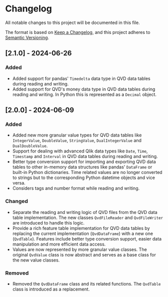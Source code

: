 # Changelog

All notable changes to this project will be documented in this file.

The format is based on [Keep a Changelog](https://keepachangelog.com/en/1.1.0/),
and this project adheres to [Semantic Versioning](https://semver.org/spec/v2.0.0.html).

## [2.1.0] - 2024-06-26

### Added

- Added support for pandas' `Timedelta` data type in QVD data tables during reading and writing.
- Added support for QVD's money data type in QVD data tables during reading and writing. In Python
this is represented as a `Decimal` object.

## [2.0.0] - 2024-06-09

### Added

- Added new more granular value types for QVD data tables like `IntegerValue`, `DoubleValue`,
`StringValue`, `DualIntegerValue` and `DualDoubleValue`.
- Support for dealing with advanced Qlik data types like `Date`, `Time`, `Timestamp` and `Interval`
in QVD data tables during reading and writing.
- Better type conversion support for importing and exporting QVD data tables to other in-memory
data structures like pandas' `DataFrame` or built-in Python dictionaries. Time related values
are no longer converted to strings but to the corresponding Python datetime objects and vice versa.
- Considers tags and number format while reading and writing.

### Changed

- Separate the reading and writing logic of QVD files from the QVD data table implementation.
The new classes `QvdFileReader` and `QvdFileWriter` are introduced to handle this logic.
- Provide a rich feature table implementation for QVD data tables by replacing the current
implementation (`QvdDataFrame`) with a new one (`QvdTable`). Features include better type
conversion support, easier data manipulation and more efficient data access.
- Values are now represented by more granular value classes. The original `QvdValue` class is
now abstract and serves as a base class for the new value classes.

### Removed

- Removed the `QvdDataFrame` class and its related functions. The `QvdTable` class is introduced
as a replacement.
